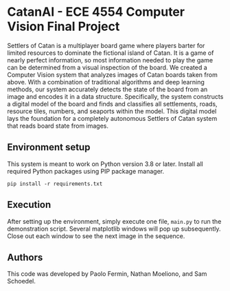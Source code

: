 # CatanAI - ECE 4554 Computer Vision Final Project

Settlers of Catan is a multiplayer board game where players barter for limited resources to dominate the fictional island of Catan. It is a game of nearly perfect information, so most information needed to play the game can be determined from a visual inspection of the board. We created a Computer Vision system that analyzes images of Catan boards taken from above. With a combination of traditional algorithms and deep learning methods, our system accurately detects the state of the board from an image and encodes it in a data structure. Specifically, the system constructs a digital model of the board and finds and classifies all settlements, roads, resource tiles, numbers, and seaports within the model. This digital model lays the foundation for a completely autonomous Settlers of Catan system that reads board state from images. 
## Environment setup

This system is meant to work on Python version 3.8 or later. Install all required Python packages using PIP package manager. 

```
pip install -r requirements.txt
```

## Execution 

After setting up the environment, simply execute one file, `main.py` to run the demonstration script. Several matplotlib windows will pop up subsequently. Close out each window to see the next image in the sequence. 

## Authors

This code was developed by Paolo Fermin, Nathan Moeliono, and Sam Schoedel. 